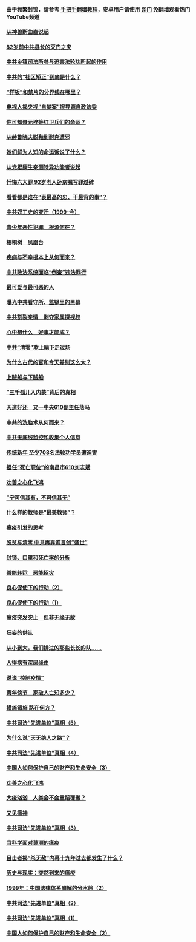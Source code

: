 #### 由于频繁封锁，请参考 [手把手翻墙教程](https://github.com/gfw-breaker/guides/wiki/)，安卓用户请使用 [网门](https://github.com/gfw-breaker/nogfw/blob/master/dl.md?t=04140301) 免翻墙观看热门YouTube频道 

#### [从神兽断曲直说起](../pages/19/423201.md?t=04140301) 

#### [82岁前中共县长的灭门之灾](../pages/19/423055.md?t=04140301) 

#### [中共乡镇司法所参与迫害法轮功所起的作用](../pages/19/423064.md?t=04140301) 

#### [中共的“社区矫正”到底是什么？](../pages/19/422870.md?t=04140301) 

#### [“样板”和禁片的分界线在哪里？](../pages/19/422704.md?t=04140301) 

#### [电视人揭央视“自焚案”报导源自政法委](../pages/19/422770.md?t=04140301) 

#### [你可知聂元梓等红卫兵们的命运？](../pages/19/422848.md?t=04140301) 

#### [从赫鲁晓夫脱鞋到耐克遭邪](../pages/19/422826.md?t=04140301) 

#### [她们鲜为人知的命运诉说了什么？](../pages/19/422754.md?t=04140301) 

#### [从党棍康生亲测特异功能者说起](../pages/19/422657.md?t=04140301) 

#### [忏悔六大罪 92岁老人卧病嘱写罪过碑](../pages/19/422750.md?t=04140301) 

#### [看看都是谁在“表最高的忠、干最背的事”？](../pages/19/422703.md?t=04140301) 

#### [中共奴工史的变迁（1999-今）](../pages/19/422656.md?t=04140301) 

#### [青少年恶性犯罪　根源何在？](../pages/19/422449.md?t=04140301) 

#### [梧桐树　凤凰台](../pages/19/422442.md?t=04140301) 

#### [疾病与不幸根本上从何而来？](../pages/19/422438.md?t=04140301) 

#### [中共政法系统面临“倒查”违法罪行](../pages/19/422497.md?t=04140301) 

#### [最可爱与最可恶的人](../pages/19/422448.md?t=04140301) 

#### [曝光中共看守所、监狱里的黑幕](../pages/19/422390.md?t=04140301) 

#### [中共割裂亲情　剥夺家属探视权](../pages/19/422364.md?t=04140301) 

#### [心中想什么　好事才能成？](../pages/19/422318.md?t=04140301) 

#### [中共“清零”欺上瞒下走过场](../pages/19/422306.md?t=04140301) 

#### [为什么古代的官和今天差别这么大？](../pages/19/422228.md?t=04140301) 

#### [上贼船与下贼船](../pages/19/422276.md?t=04140301) 

#### [“三千孤儿入内蒙”背后的真相](../pages/19/422229.md?t=04140301) 

#### [天道好还　又一中央610副主任落马](../pages/19/422155.md?t=04140301) 

#### [中共的洗脑术从何而来？](../pages/19/422154.md?t=04140301) 

#### [中共无底线监控和收集个人信息](../pages/19/422039.md?t=04140301) 

#### [传统新年 至少708名法轮功学员遭迫害](../pages/19/421946.md?t=04140301) 

#### [担任“死亡职位”的南昌市610刘志斌](../pages/19/421957.md?t=04140301) 

#### [劝善之心化飞鸿](../pages/19/421164.md?t=04140301) 

#### [“宁可信其有，不可信其无”](../pages/19/421691.md?t=04140301) 

#### [什么样的教师是“最美教师”？](../pages/19/421755.md?t=04140301) 

#### [瘟疫引发的思考](../pages/19/421594.md?t=04140301) 

#### [脱贫与清零 中共再靠谎言创“盛世”](../pages/19/421590.md?t=04140301) 

#### [封锁、口罩和死亡率的分析](../pages/19/421495.md?t=04140301) 

#### [善能转运　恶能招灾](../pages/19/421334.md?t=04140301) 

#### [良心促使下的行动（2）](../pages/19/421361.md?t=04140301) 

#### [良心促使下的行动（1）](../pages/19/421302.md?t=04140301) 

#### [瘟疫突发突止　但非无缘无故](../pages/19/421281.md?t=04140301) 

#### [狂妄的供认](../pages/19/421199.md?t=04140301) 

#### [从小到大，我们排过的那些长长的队……](../pages/19/421243.md?t=04140301) 

#### [人得病有深层缘由](../pages/19/420864.md?t=04140301) 

#### [说说“控制疫情”](../pages/19/420831.md?t=04140301) 

#### [离年傍节　家破人亡知多少？](../pages/19/420563.md?t=04140301) 

#### [措施错施  路在何方？](../pages/19/420076.md?t=04140301) 

#### [中共司法“先进单位”真相（5）](../pages/19/419453.md?t=04140301) 

#### [为什么说“天无绝人之路”？](../pages/19/419618.md?t=04140301) 

#### [中共司法“先进单位”真相（4）](../pages/19/419452.md?t=04140301) 

#### [中国人如何保护自己的财产和生命安全（3）](../pages/19/419405.md?t=04140301) 

#### [劝善之心化飞鸿](../pages/19/418758.md?t=04140301) 

#### [大疫汹汹　人类会不会重蹈覆辙？](../pages/19/419691.md?t=04140301) 

#### [又见瘟神](../pages/19/419225.md?t=04140301) 

#### [中共司法“先进单位”真相（3）](../pages/19/419451.md?t=04140301) 

#### [当科学面对莫测的瘟疫](../pages/19/419625.md?t=04140301) 

#### [目击者揭“杀无赦”内幕十九年过去都发生了什么？](../pages/19/419617.md?t=04140301) 

#### [历史与现实：突然到来的瘟疫](../pages/19/419619.md?t=04140301) 

#### [1999年：中国法律体系崩解的分水岭（2）](../pages/19/419455.md?t=04140301) 

#### [中共司法“先进单位”真相（2）](../pages/19/419450.md?t=04140301) 

#### [中共司法“先进单位”真相（1）](../pages/19/419449.md?t=04140301) 

#### [中国人如何保护自己的财产和生命安全（2）](../pages/19/419404.md?t=04140301) 

